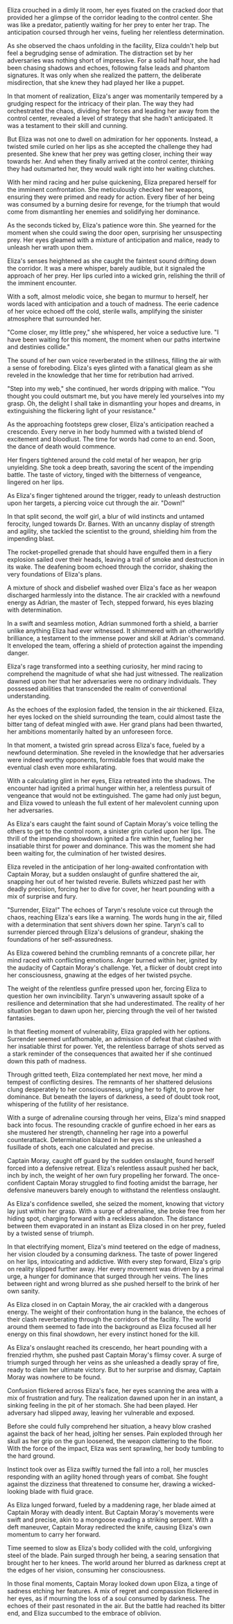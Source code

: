 Eliza crouched in a dimly lit room, her eyes fixated on the cracked door that provided her a glimpse of the corridor leading to the control center. She was like a predator, patiently waiting for her prey to enter her trap. The anticipation coursed through her veins, fueling her relentless determination.

As she observed the chaos unfolding in the facility, Eliza couldn't help but feel a begrudging sense of admiration. The distraction set by her adversaries was nothing short of impressive. For a solid half hour, she had been chasing shadows and echoes, following false leads and phantom signatures. It was only when she realized the pattern, the deliberate misdirection, that she knew they had played her like a puppet.

In that moment of realization, Eliza's anger was momentarily tempered by a grudging respect for the intricacy of their plan. The way they had orchestrated the chaos, dividing her forces and leading her away from the control center, revealed a level of strategy that she hadn't anticipated. It was a testament to their skill and cunning.

But Eliza was not one to dwell on admiration for her opponents. Instead, a twisted smile curled on her lips as she accepted the challenge they had presented. She knew that her prey was getting closer, inching their way towards her. And when they finally arrived at the control center, thinking they had outsmarted her, they would walk right into her waiting clutches.

With her mind racing and her pulse quickening, Eliza prepared herself for the imminent confrontation. She meticulously checked her weapons, ensuring they were primed and ready for action. Every fiber of her being was consumed by a burning desire for revenge, for the triumph that would come from dismantling her enemies and solidifying her dominance.

As the seconds ticked by, Eliza's patience wore thin. She yearned for the moment when she could swing the door open, surprising her unsuspecting prey. Her eyes gleamed with a mixture of anticipation and malice, ready to unleash her wrath upon them.

Eliza's senses heightened as she caught the faintest sound drifting down the corridor. It was a mere whisper, barely audible, but it signaled the approach of her prey. Her lips curled into a wicked grin, relishing the thrill of the imminent encounter.

With a soft, almost melodic voice, she began to murmur to herself, her words laced with anticipation and a touch of madness. The eerie cadence of her voice echoed off the cold, sterile walls, amplifying the sinister atmosphere that surrounded her.

"Come closer, my little prey," she whispered, her voice a seductive lure. "I have been waiting for this moment, the moment when our paths intertwine and destinies collide."

The sound of her own voice reverberated in the stillness, filling the air with a sense of foreboding. Eliza's eyes glinted with a fanatical gleam as she reveled in the knowledge that her time for retribution had arrived.

"Step into my web," she continued, her words dripping with malice. "You thought you could outsmart me, but you have merely led yourselves into my grasp. Oh, the delight I shall take in dismantling your hopes and dreams, in extinguishing the flickering light of your resistance."

As the approaching footsteps grew closer, Eliza's anticipation reached a crescendo. Every nerve in her body hummed with a twisted blend of excitement and bloodlust. The time for words had come to an end. Soon, the dance of death would commence.

Her fingers tightened around the cold metal of her weapon, her grip unyielding. She took a deep breath, savoring the scent of the impending battle. The taste of victory, tinged with the bitterness of vengeance, lingered on her lips.


As Eliza's finger tightened around the trigger, ready to unleash destruction upon her targets, a piercing voice cut through the air. "Down!"

In that split second, the wolf girl, a blur of wild instincts and untamed ferocity, lunged towards Dr. Barnes. With an uncanny display of strength and agility, she tackled the scientist to the ground, shielding him from the impending blast.

The rocket-propelled grenade that should have engulfed them in a fiery explosion sailed over their heads, leaving a trail of smoke and destruction in its wake. The deafening boom echoed through the corridor, shaking the very foundations of Eliza's plans.

A mixture of shock and disbelief washed over Eliza's face as her weapon discharged harmlessly into the distance. The air crackled with a newfound energy as Adrian, the master of Tech, stepped forward, his eyes blazing with determination.

In a swift and seamless motion, Adrian summoned forth a shield, a barrier unlike anything Eliza had ever witnessed. It shimmered with an otherworldly brilliance, a testament to the immense power and skill at Adrian's command. It enveloped the team, offering a shield of protection against the impending danger.

Eliza's rage transformed into a seething curiosity, her mind racing to comprehend the magnitude of what she had just witnessed. The realization dawned upon her that her adversaries were no ordinary individuals. They possessed abilities that transcended the realm of conventional understanding.

As the echoes of the explosion faded, the tension in the air thickened. Eliza, her eyes locked on the shield surrounding the team, could almost taste the bitter tang of defeat mingled with awe. Her grand plans had been thwarted, her ambitions momentarily halted by an unforeseen force.

In that moment, a twisted grin spread across Eliza's face, fueled by a newfound determination. She reveled in the knowledge that her adversaries were indeed worthy opponents, formidable foes that would make the eventual clash even more exhilarating.

With a calculating glint in her eyes, Eliza retreated into the shadows. The encounter had ignited a primal hunger within her, a relentless pursuit of vengeance that would not be extinguished. The game had only just begun, and Eliza vowed to unleash the full extent of her malevolent cunning upon her adversaries.

As Eliza's ears caught the faint sound of Captain Moray's voice telling the others to get to the control room, a sinister grin curled upon her lips. The thrill of the impending showdown ignited a fire within her, fueling her insatiable thirst for power and dominance. This was the moment she had been waiting for, the culmination of her twisted desires.

Eliza reveled in the anticipation of her long-awaited confrontation with Captain Moray, but a sudden onslaught of gunfire shattered the air, snapping her out of her twisted reverie. Bullets whizzed past her with deadly precision, forcing her to dive for cover, her heart pounding with a mix of surprise and fury.

"Surrender, Eliza!" The echoes of Taryn's resolute voice cut through the chaos, reaching Eliza's ears like a warning. The words hung in the air, filled with a determination that sent shivers down her spine. Taryn's call to surrender pierced through Eliza's delusions of grandeur, shaking the foundations of her self-assuredness.

As Eliza cowered behind the crumbling remnants of a concrete pillar, her mind raced with conflicting emotions. Anger burned within her, ignited by the audacity of Captain Moray's challenge. Yet, a flicker of doubt crept into her consciousness, gnawing at the edges of her twisted psyche.

The weight of the relentless gunfire pressed upon her, forcing Eliza to question her own invincibility. Taryn's unwavering assault spoke of a resilience and determination that she had underestimated. The reality of her situation began to dawn upon her, piercing through the veil of her twisted fantasies.

In that fleeting moment of vulnerability, Eliza grappled with her options. Surrender seemed unfathomable, an admission of defeat that clashed with her insatiable thirst for power. Yet, the relentless barrage of shots served as a stark reminder of the consequences that awaited her if she continued down this path of madness.

Through gritted teeth, Eliza contemplated her next move, her mind a tempest of conflicting desires. The remnants of her shattered delusions clung desperately to her consciousness, urging her to fight, to prove her dominance. But beneath the layers of darkness, a seed of doubt took root, whispering of the futility of her resistance.

With a surge of adrenaline coursing through her veins, Eliza's mind snapped back into focus. The resounding crackle of gunfire echoed in her ears as she mustered her strength, channeling her rage into a powerful counterattack. Determination blazed in her eyes as she unleashed a fusillade of shots, each one calculated and precise.

Captain Moray, caught off guard by the sudden onslaught, found herself forced into a defensive retreat. Eliza's relentless assault pushed her back, inch by inch, the weight of her own fury propelling her forward. The once-confident Captain Moray struggled to find footing amidst the barrage, her defensive maneuvers barely enough to withstand the relentless onslaught.

As Eliza's confidence swelled, she seized the moment, knowing that victory lay just within her grasp. With a surge of adrenaline, she broke free from her hiding spot, charging forward with a reckless abandon. The distance between them evaporated in an instant as Eliza closed in on her prey, fueled by a twisted sense of triumph.

In that electrifying moment, Eliza's mind teetered on the edge of madness, her vision clouded by a consuming darkness. The taste of power lingered on her lips, intoxicating and addictive. With every step forward, Eliza's grip on reality slipped further away. Her every movement was driven by a primal urge, a hunger for dominance that surged through her veins. The lines between right and wrong blurred as she pushed herself to the brink of her own sanity.

As Eliza closed in on Captain Moray, the air crackled with a dangerous energy. The weight of their confrontation hung in the balance, the echoes of their clash reverberating through the corridors of the facility. The world around them seemed to fade into the background as Eliza focused all her energy on this final showdown, her every instinct honed for the kill.

As Eliza's onslaught reached its crescendo, her heart pounding with a frenzied rhythm, she pushed past Captain Moray's flimsy cover. A surge of triumph surged through her veins as she unleashed a deadly spray of fire, ready to claim her ultimate victory. But to her surprise and dismay, Captain Moray was nowhere to be found.

Confusion flickered across Eliza's face, her eyes scanning the area with a mix of frustration and fury. The realization dawned upon her in an instant, a sinking feeling in the pit of her stomach. She had been played. Her adversary had slipped away, leaving her vulnerable and exposed.

Before she could fully comprehend her situation, a heavy blow crashed against the back of her head, jolting her senses. Pain exploded through her skull as her grip on the gun loosened, the weapon clattering to the floor. With the force of the impact, Eliza was sent sprawling, her body tumbling to the hard ground.

Instinct took over as Eliza swiftly turned the fall into a roll, her muscles responding with an agility honed through years of combat. She fought against the dizziness that threatened to consume her, drawing a wicked-looking blade with fluid grace.

As Eliza lunged forward, fueled by a maddening rage, her blade aimed at Captain Moray with deadly intent. But Captain Moray's movements were swift and precise, akin to a mongoose evading a striking serpent. With a deft maneuver, Captain Moray redirected the knife, causing Eliza's own momentum to carry her forward.

Time seemed to slow as Eliza's body collided with the cold, unforgiving steel of the blade. Pain surged through her being, a searing sensation that brought her to her knees. The world around her blurred as darkness crept at the edges of her vision, consuming her consciousness.

In those final moments, Captain Moray looked down upon Eliza, a tinge of sadness etching her features. A mix of regret and compassion flickered in her eyes, as if mourning the loss of a soul consumed by darkness. The echoes of their past resonated in the air. But the battle had reached its bitter end, and Eliza succumbed to the embrace of oblivion.